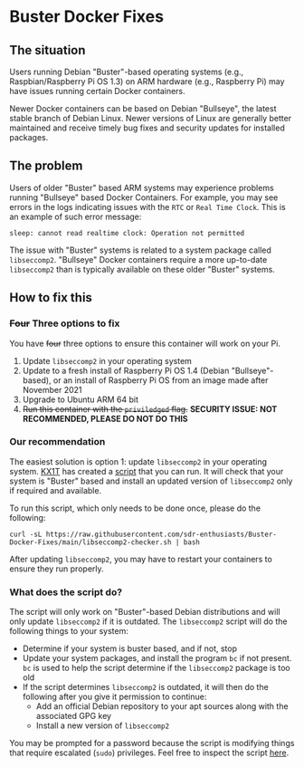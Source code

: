 # Buster Docker Fixes

## The situation

Users running Debian "Buster"-based operating systems (e.g., Raspbian/Raspberry Pi OS 1.3) on ARM hardware (e.g., Raspberry Pi) may have issues running certain Docker containers.

Newer Docker containers can be based on Debian "Bullseye", the latest stable branch of Debian Linux. Newer versions of Linux are generally better maintained and receive timely bug fixes and security updates for installed packages.

## The problem

Users of older "Buster" based ARM systems may experience problems running "Bullseye" based Docker Containers. For example, you may see errors in the logs indicating issues with the `RTC` or `Real Time Clock`. This is an example of such error message:

```
sleep: cannot read realtime clock: Operation not permitted
```

The issue with "Buster" systems is related to a system package called `libseccomp2`. "Bullseye" Docker containers require a more up-to-date `libseccomp2` than is typically available on these older "Buster" systems.

## How to fix this

### ~~Four~~ Three options to fix
You have ~~four~~ three options to ensure this container will work on your Pi.

1. Update `libseccomp2` in your operating system 
2. Update to a fresh install of Raspberry Pi OS 1.4 (Debian "Bullseye"-based), or an install of Raspberry Pi OS from an image made after November 2021
3. Upgrade to Ubuntu ARM 64 bit
4. ~~Run this container with the `priviledged` flag.~~ **SECURITY ISSUE: NOT RECOMMENDED, PLEASE DO NOT DO THIS**

### Our recommendation
The easiest solution is option 1: update `libseccomp2` in your operating system. [KX1T](https://github.com/kx1t) has created a [script](libseccomp2-checker.sh) that you can run. It will check that your system is "Buster" based and install an updated version of `libseccomp2` only if required and available.

To run this script, which only needs to be done once, please do the following:

```shell
curl -sL https://raw.githubusercontent.com/sdr-enthusiasts/Buster-Docker-Fixes/main/libseccomp2-checker.sh | bash
```

After updating `libseccomp2`, you may have to restart your containers to ensure they run properly.

### What does the script do?

The script will only work on "Buster"-based Debian distributions and will only update `libseccomp2` if it is outdated.
The `libseccomp2` script will do the following things to your system:

* Determine if your system is buster based, and if not, stop
* Update your system packages, and install the program `bc` if not present. `bc` is used to help the script determine if the `libseccomp2` package is too old
* If the script determines `libseccomp2` is outdated, it will then do the following after you give it permission to continue:
  - Add an official Debian repository to your apt sources along with the associated GPG key
  - Install a new version of `libseccomp2`

You may be prompted for a password because the script is modifying things that require escalated (`sudo`) privileges.
Feel free to inspect the script [here](libseccomp2-checker.sh).
